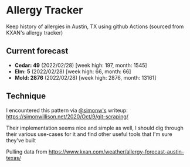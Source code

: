 # Allergy Tracker

Keep history of allergies in Austin, TX using github Actions (sourced from KXAN's allergy tracker)

## Current forecast
<!-- INJECT FORECAST -->
- **Cedar: 49** (2022/02/28)  [week high: 197, month: 1545]
- **Elm: 5** (2022/02/28)  [week high: 66, month: 66]
- **Mold: 2876** (2022/02/28)  [week high: 2876, month: 13161]
<!-- END INJECT FORECAST -->

## Technique

I encountered this pattern via [@simonw's](https://github.com/simonw) writeup: https://simonwillison.net/2020/Oct/9/git-scraping/

Their implementation seems nice and simple as well, I should dig through their various use-cases for it and find other useful tools that I'm sure they've built

Pulling data from https://www.kxan.com/weather/allergy-forecast-austin-texas/
